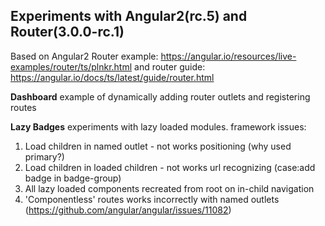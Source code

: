 Experiments with **Angular2(rc.5)** and **Router(3.0.0-rc.1)**
 --
Based on Angular2 Router example:
https://angular.io/resources/live-examples/router/ts/plnkr.html
and router guide:
https://angular.io/docs/ts/latest/guide/router.html

**Dashboard**
example of dynamically adding router outlets and registering routes

**Lazy Badges**
experiments with lazy loaded modules.
framework issues:

1. Load children in named outlet - not works positioning (why used primary?)
1. Load children in loaded children - not works url recognizing (case:add badge in badge-group)
1. All lazy loaded components recreated from root on in-child navigation
1. 'Componentless' routes works incorrectly with named outlets (https://github.com/angular/angular/issues/11082)
